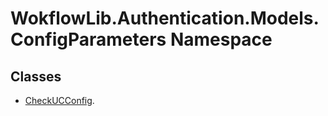 # WokflowLib.Authentication.Models.ConfigParameters Namespace 

## Classes 

- [CheckUCConfig](CheckUCConfig.md).
